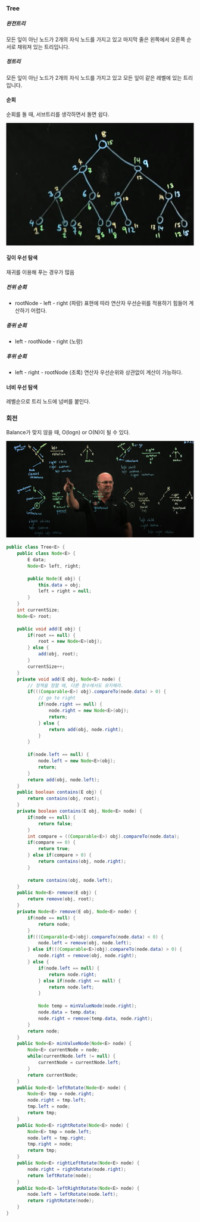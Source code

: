 ### Tree

##### 완전트리

모든 잎이 아닌 노드가 2개의 자식 노드를 가지고 있고 마지막 줄은 왼쪽에서 오른쪽 순서로 채워져 있는 트리입니다.

##### 정트리

모든 잎이 아닌 노드가 2개의 자식 노드를 가지고 있고 모든 잎이 같은 레벨에 있는 트리입니다.

#### 순회

순회를 돌 때, 서브트리를 생각하면서 돌면 쉽다.

![tree-traversal](./img/tree-traversal.png)

#### 깊이 우선 탐색
재귀를 이용해 푸는 경우가 많음

##### 전위 순회
- rootNode - left - right (파랑)
표현에 따라 연산자 우선순위를 적용하기 힘들어 계산하기 어렵다.

##### 중위 순회
- left - rootNode - right (노랑)

##### 후위 순회
- left - right - rootNode (초록)
연산자 우선순위와 상관없이 계산이 가능하다.


#### 너비 우선 탐색
레벨순으로 트리 노드에 넘버를 붙인다.

### 회전
Balance가 맞지 않을 때, O(logn) or O(N)이 될 수 있다.

![tree-rotation](./img/tree-rotation.png)
```java
public class Tree<E> {
    public class Node<E> {
        E data;
        Node<E> left, right;

        public Node(E obj) {
            this.data = obj;
            left = right = null;
        }
    }
    int currentSize;
    Node<E> root;
    
    public void add(E obj) {
        if(root == null) {
            root = new Node<E>(obj);
        } else {
            add(obj, root);
        }
        currentSize++;
    }
    private void add(E obj, Node<E> node) {
        // 정책을 정할 때, 다른 함수에서도 유지해라.
        if(((Comparable<E>) obj).compareTo(node.data) > 0) {
            // go to right
            if(node.right == null) {
                node.right = new Node<E>(obj);
                return;
            } else {
                return add(obj, node.right);
            }
        } 

        if(node.left == null) {
            node.left = new Node<E>(obj);
            return;
        }
        return add(obj, node.left);
    }
    public boolean contains(E obj) {
        return contains(obj, root);
    }
    private boolean contains(E obj, Node<E> node) {
        if(node == null) {
            return false;
        }
        int compare = ((Comparable<E>) obj).compareTo(node.data);
        if(compare == 0) {
            return true;
        } else if(compare > 0) {
            return contains(obj, node.right);
        }

        return contains(obj, node.left);
    }
    public Node<E> remove(E obj) {
        return remove(obj, root);
    }
    private Node<E> remove(E obj, Node<E> node) {
        if(node == null) {
            return node;
        }
        if(((Comparable<E>)obj).compareTo(node.data) < 0) {
            node.left = remove(obj, node.left);
        } else if(((Comparable<E>)obj).compareTo(node.data) > 0) {
            node.right = remove(obj, node.right);
        } else {
            if(node.left == null) {
                return node.right;
            } else if(node.right == null) {
                return node.left;
            }

            Node temp = minValueNode(node.right);
            node.data = temp.data;
            node.right = remove(temp.data, node.right);
        }
        return node;
    }
    public Node<E> minValueNode(Node<E> node) {
        Node<E> currentNode = node;
        while(currentNode.left != null) {
            currentNode = currentNode.left;
        }
        return currentNode;
    }
    public Node<E> leftRotate(Node<E> node) {
        Node<E> tmp = node.right;
        node.right = tmp.left;
        tmp.left = node;
        return tmp;
    }
    public Node<E> rightRotate(Node<E> node) {
        Node<E> tmp = node.left;
        node.left = tmp.right;
        tmp.right = node;
        return tmp;
    }
    public Node<E> rightLeftRotate(Node<E> node) {
        node.right = rightRotate(node.right);
        return leftRotate(node);
    }
    public Node<E> leftRightRotate(Node<E> node) {
        node.left = leftRotate(node.left);
        return rightRotate(node);
    }
}

```